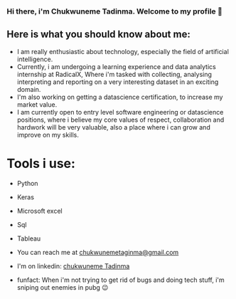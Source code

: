 ### Hi there, i'm Chukwuneme Tadinma. Welcome to my profile 👋

## Here is what you should know about me:

- I am really enthusiastic about technology, especially the field of artificial intelligence.
- Currently, i am undergoing a learning experience and data analytics internship at RadicalX, Where i'm tasked with collecting, analysing interpreting and reporting on a very interesting dataset in an exciting domain. 
- I'm also working on getting a datascience certification, to increase my market value.
- I am currently open to entry level software engineering or datascience positions, where i believe my core values of respect, collaboration and hardwork will be very valuable, also a place where i can grow and improve on my skills.

# Tools i use:
- Python
- Keras
- Microsoft excel
- Sql
- Tableau


- You can reach me at [chukwunemetaginma@gmail.com](chukwunemetadinma@gmail.com)
- I'm on linkedin: [chukwuneme Tadinma](https://linkedin.com/in/chukwunemetadinma)
- funfact: When i'm not trying to get rid of bugs and doing tech stuff, i'm sniping out enemies in pubg 😉
